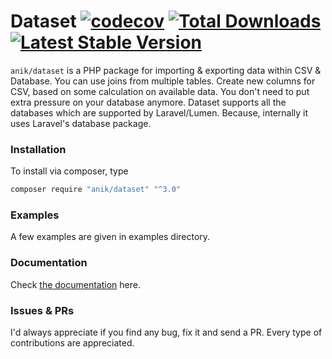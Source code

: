 Dataset
[![codecov](https://codecov.io/gh/ssi-anik/dataset/branch/master/graph/badge.svg?token=NPWGBJC11J)](https://codecov.io/gh/ssi-anik/dataset)
[![Total Downloads](https://poser.pugx.org/anik/dataset/downloads)](//packagist.org/packages/anik/dataset)
[![Latest Stable Version](https://poser.pugx.org/anik/dataset/v)](//packagist.org/packages/anik/dataset)
===

`anik/dataset` is a PHP package for importing & exporting data within CSV & Database. You can use joins from multiple
tables. Create new columns for CSV, based on some calculation on available data. You don't need to put extra pressure on
your database anymore. Dataset supports all the databases which are supported by Laravel/Lumen. Because, internally it
uses Laravel's database package.

### Installation

To install via composer, type

```bash
composer require "anik/dataset" "^3.0"
```

### Examples

A few examples are given in examples directory.

### Documentation

Check [the documentation](https://bit.ly/2xtvpzb) here.

### Issues & PRs

I'd always appreciate if you find any bug, fix it and send a PR. Every type of contributions are appreciated.
